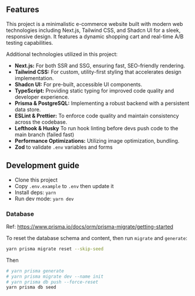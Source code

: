 ## Features

This project is a minimalistic e-commerce website built with modern web technologies including Next.js, Tailwind CSS, and Shadcn UI for a sleek, responsive design. It features a dynamic shopping cart and real-time A/B testing capabilities.

Additional technologies utilized in this project:
- **Next.js:** For both SSR and SSG, ensuring fast, SEO-friendly rendering.
- **Tailwind CSS:** For custom, utility-first styling that accelerates design implementation.
- **Shadcn UI:** For pre-built, accessible UI components.
- **TypeScript:** Providing static typing for improved code quality and developer experience.
- **Prisma & PostgreSQL:** Implementing a robust backend with a persistent data store.
- **ESLint & Prettier:** To enforce code quality and maintain consistency across the codebase.
- **Lefthook & Husky** To run hook linting before devs push code to the main branch (failed fast)
- **Performance Optimizations:** Utilizing image optimization, bundling.
- **Zod** to validate `.env` variables and forms

## Development guide

- Clone this project
- Copy `.env.example` to `.env` then update it
- Install deps: `yarn`
- Run dev mode: `yarn dev`

### Database

Ref: https://www.prisma.io/docs/orm/prisma-migrate/getting-started

To reset the database schema and content, then run `migrate` and `generate`:

```sh
yarn prisma migrate reset --skip-seed
```
Then

```sh
# yarn prisma generate
# yarn prisma migrate dev --name init
# yarn prisma db push --force-reset
yarn prisma db seed
```
